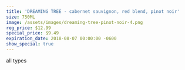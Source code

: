 ```yaml
---
title: 'DREAMING TREE - cabernet sauvignon, red blend, pinot noir'
size: 750ML
image: /assets/images/dreaming-tree-pinot-noir-4.png
reg_price: $12.99
special_price: $9.49
expiration_date: 2018-08-07 00:00:00 -0600
show_special: true
---
```


all types